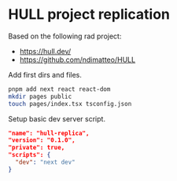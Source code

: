 # HULL project replication

Based on the following rad project:
- https://hull.dev/
- https://github.com/ndimatteo/HULL

Add first dirs and files.

```bash
pnpm add next react react-dom
mkdir pages public
touch pages/index.tsx tsconfig.json
```


Setup basic dev server script.

```json
"name": "hull-replica",
"version": "0.1.0",
"private": true,
"scripts": {
  "dev": "next dev"
}
```


